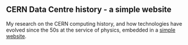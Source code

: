 ## CERN Data Centre history - a simple website
My research on the CERN computing history, and how technologies have evolved since the 50s at the service of physics, embedded in a [simple website](https://egazzarr.github.io/data-centre-history/).  

